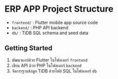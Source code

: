 # ERP APP Project Structure

- `frontend/` : Flutter mobile app source code
- `backend/`  : PHP API backend
- `db/`       : TiDB SQL schema and seed data

## Getting Started

1. พัฒนาแอปด้วย Flutter ในโฟลเดอร์ `frontend`
2. เขียน API ด้วย PHP ในโฟลเดอร์ `backend`
3. จัดการฐานข้อมูล TiDB ด้วยไฟล์ SQL ในโฟลเดอร์ `db`
